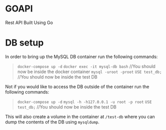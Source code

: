 # GOAPI
Rest API Built Using Go

# DB setup 

In order to bring up the MySQL DB container run the following commands:

> `docker-compose up -d`
> `docker exec -it mysql-db bash` //You should now be inside the docker container
> `mysql -uroot -proot`
> `USE test_db;` //You should now be inside the test DB

Not if you would like to access the DB outside of the container run the following commands:

> `docker-compose up -d`
> `mysql -h -h127.0.0.1 -u root -p root`
> `USE test_db;` //You should now be inside the test DB

This will also create a volume in the container at `/test-db` where you can dump the contents of the DB using `mysqldump`.
